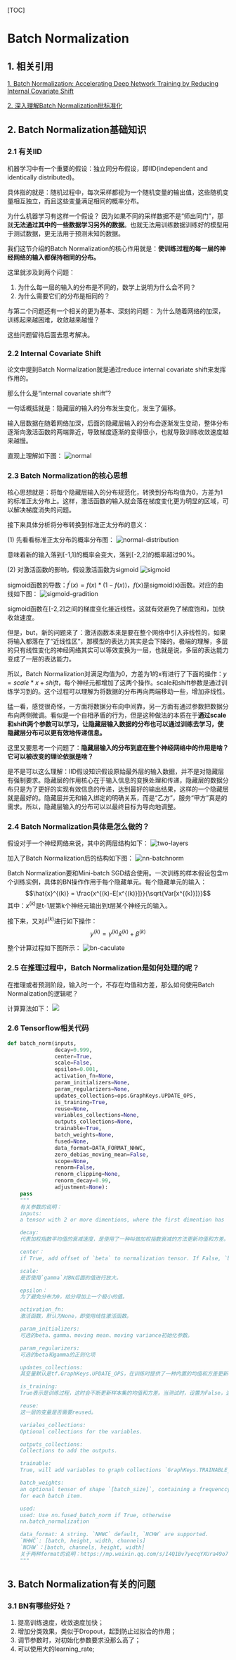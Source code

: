 [TOC]

# Batch Normalization

## 1. 相关引用

[1. Batch Normalization: Accelerating Deep Network Training by Reducing Internal Covariate Shift](https://arxiv.org/abs/1502.03167)

[2. 深入理解Batch Normalization批标准化](http://www.cnblogs.com/guoyaohua/p/8724433.html)

## 2. Batch Normalization基础知识

### 2.1 有关IID

机器学习中有一个重要的假设：独立同分布假设，即IID(independent and identically distributed)。

具体指的就是：随机过程中，每次采样都视为一个随机变量的输出值，这些随机变量相互独立，而且这些变量满足相同的概率分布。

为什么机器学习有这样一个假设？
因为如果不同的采样数据不是“师出同门”，那就**无法通过其中的一些数据学习另外的数据**。也就无法用训练数据训练好的模型用于测试数据，更无法用于预测未知的数据。

我们这节介绍的Batch Normalization的核心作用就是：**使训练过程的每一层的神经网络的输入都保持相同的分布。**

这里就涉及到两个问题：

1. 为什么每一层的输入的分布是不同的，数学上说明为什么会不同？
2. 为什么需要它们的分布是相同的？

与第二个问题还有一个相关的更为基本、深刻的问题：
为什么随着网络的加深，训练起来越困难，收敛越来越慢？

这些问题留待后面去思考解决。

### 2.2 Internal Covariate Shift

论文中提到Batch Normalization就是通过reduce internal covariate shift来发挥作用的。

那么什么是“internal covariate shift”?

一句话概括就是：隐藏层的输入的分布发生变化，发生了偏移。

输入层数据在随着网络加深，后面的隐藏层输入的分布会逐渐发生变动，整体分布逐渐向激活函数的两端靠近，导致梯度逐渐的变得很小，也就导致训练收敛速度越来越慢。

直观上理解如下图：
![normal](./images/BatchNormalization/normal.jpeg)

### 2.3 Batch Normalization的核心思想

核心思想就是：将每个隐藏层输入的分布规范化，转换到分布均值为0，方差为1的标准正太分布上。这样，激活函数的输入就会落在梯度变化更为明显的区域，可以解决梯度消失的问题。

接下来具体分析将分布转换到标准正太分布的意义：

(1) 先看看标准正太分布的概率分布图：
![normal-distribution](./images/BatchNormalization/normal-distribution.png)

意味着新的输入落到[-1,1]的概率会变大，落到[-2,2]的概率超过90%。

(2) 对激活函数的影响，假设激活函数为sigmoid
![sigmoid](./images/BatchNormalization/sigmoid.png)

sigmoid函数的导数：$f^{'}(x) = f(x)*(1-f(x))$，$f(x)$是sigmoid(x)函数。对应的曲线如下图：
![sigmoid-gradition](./images/BatchNormalization/sigmoid-gradient.png)

sigmoid函数在[-2,2]之间的梯度变化接近线性。这就有效避免了梯度饱和，加快收敛速度。

但是，but，新的问题来了：激活函数本来是要在整个网络中引入非线性的，如果将输入都落在了“近线性区”，那模型的表达力其实是会下降的。极端的理解，多层的只有线性变化的神经网络其实可以等效变换为一层，也就是说，多层的表达能力变成了一层的表达能力。

所以，Batch Normalization对满足均值为0，方差为1的x有进行了下面的操作：$y=scale * x + shift$，每个神经元都增加了这两个操作。scale和shift参数是通过训练学习到的。这个过程可以理解为将数据的分布再向两端移动一些，增加非线性。

猛一看，感觉很奇怪，一方面将数据分布向中间靠，另一方面有通过参数把数据分布向两侧微调。看似是一个自相矛盾的行为，但是这种做法的本质在于**通过scale和shift两个参数可以学习，让隐藏层输入数据的分布也可以通过训练去学习，使隐藏层分布可以更有效地传递信息。**

这里又要思考一个问题了：**隐藏层输入的分布到底在整个神经网络中的作用是啥？它可以被改变的理论依据是啥？**

是不是可以这么理解：IID假设知识假设原始最外层的输入数据，并不是对隐藏层有强制要求。隐藏层的作用核心在于输入信息的变换处理和传递，隐藏层的数据分布只是为了更好的实现有效信息的传递，达到最好的输出结果，这样的一个隐藏层就是最好的。隐藏层并无和输入绑定的明确关系，而是“乙方”，服务“甲方”真是的需求。所以，隐藏层输入的分布可以以最终目标为导向地调整。

### 2.4 Batch Normalization具体是怎么做的？

假设对于一个神经网络来说，其中的两层结构如下：
![two-layers](./images/BatchNormalization/nn-two-layers.png)

加入了Batch Normalization后的结构如下图：
![nn-batchnorm](./images/BatchNormalization/nn-with-batchnorm.png)

Batch Normalization要和Mini-batch SGD结合使用。一次训练的样本假设包含m个训练实例，具体的BN操作作用于每个隐藏单元。每个隐藏单元的输入：
$$\hat{x}^{(k)} = \frac{x^{(k)-E[x^{(k)}]}}{\sqrt{Var[x^{(k)}]}}$$
其中：$x^{(k)}$是t-1层第k个神经元输出到t层某个神经元的输入。

接下来，又对$\hat{x}^{(k)}$进行如下操作：
$$y^{(k)} = \gamma^{(k)}\hat{x}^{(k)}+\beta^{(k)}$$

整个计算过程如下图所示：
![bn-caculate](./images/BatchNormalization/batchnorm-train.png)

### 2.5 在推理过程中，Batch Normalization是如何处理的呢？

在推理或者预测阶段，输入时一个，不存在均值和方差，那么如何使用Batch Normalization的逻辑呢？

计算算法如下：
![](./images/BatchNormalization/batchnorm-inference.png)

### 2.6 Tensorflow相关代码

```python
def batch_norm(inputs,
               decay=0.999,
               center=True,
               scale=False,
               epsilon=0.001,
               activation_fn=None,
               param_initializers=None,
               param_regularizers=None,
               updates_collections=ops.GraphKeys.UPDATE_OPS,
               is_training=True,
               reuse=None,
               variables_collections=None,
               outputs_collections=None,
               trainable=True,
               batch_weights=None,
               fused=None,
               data_format=DATA_FORMAT_NHWC,
               zero_debias_moving_mean=False,
               scope=None,
               renorm=False,
               renorm_clipping=None,
               renorm_decay=0.99,
               adjustment=None):
    pass
    """
    有关参数的说明：
    inputs:
    a tensor with 2 or more dimentions, where the first dimention has `batch_size`.

    decay:
    代表加权指数平均值的衰减速度，是使用了一种叫做加权指数衰减的方法更新均值和方差。值太小会导致均值方差更新太快，而值太大又会导致几乎没有衰减，容易出现过拟合。

    center：
    if True, add offset of `beta` to normalization tensor. If False, `beta` is ignored.

    scale:
    是否使用`gamma`对BN后面的值进行放大。

    epsilon：
    为了避免分布为0，给分母加上一个极小的值。

    activation_fn:
    激活函数，默认为None，即使用线性激活函数。

    param_initializers:
    可选的beta、gamma、moving mean、moving variance初始化参数。

    param_regularizers:
    可选的beta和gamma的正则化项

    updates_collections:
    其变量默认是tf.GraphKeys.UPDATE_OPS，在训练时提供了一种内置的均值和方差更新机制，即通过图中的tf.Graphs.UPDATE_OPS变量来更新，但它是在每次当前批次训练完成后才更新均值和方差，这样就导致当前数据总是使用前一次的均值和方差，没有得到最新的更新。所以一般都会将其设置为None，让均值和方差即时更新。这样虽然相比默认值在性能上稍慢点，但是对模型的训练还是有很大帮助的。

    is_training:
    True表示是训练过程，这时会不断更新样本集的均值和方差。当测试时，设置为False，这样就会使用训练样本的均值和方差。

    reuse:
    这一层的变量是否需要reused。

    variales_collections:
    Optional collections for the variables.

    outputs_collections:
    Collections to add the outputs.

    trainable:
    True, will add variables to graph collections `GraphKeys.TRAINABLE_VARIABLES`

    batch_weights:
    an optional tensor of shape `[batch_size]`, containing a frequenccy weight
    for each batch item.

    used:
    used: Use nn.fused_batch_norm if True, otherwise
    nn.batch_normalization

    data_format: A string. `NHWC` default, `NCHW` are supported.
    `NHWC`: [batch, height, width, channels]
    `NCHW`：[batch, channels, height, width]
    关于两种format的说明：https://mp.weixin.qq.com/s/I4Q1Bv7yecqYXUra49o7tw
    """
```

## 3. Batch Normalization有关的问题

### 3.1 BN有哪些好处？

1. 提高训练速度，收敛速度加快；
2. 增加分类效果，类似于Dropout，起到防止过拟合的作用；
3. 调节参数时，对初始化参数要求没那么高了；
4. 可以使用大的learning_rate;